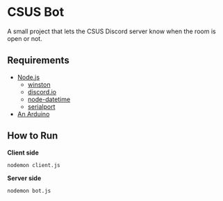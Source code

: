 # CSUS Bot

A small project that lets the CSUS Discord server know when the room is open or not.

## Requirements
* [Node.js](https://nodejs.org)
  * [winston](https://www.npmjs.com/package/winston)
  * [discord.io](https://www.npmjs.com/package/discord.io)
  * [node-datetime](https://www.npmjs.com/package/node-datetime)
  * [serialport](https://www.npmjs.com/package/serialport)
* [An Arduino](https://www.arduino.cc/)

## How to Run

**Client side**

```nodemon client.js```

**Server side**

```nodemon bot.js```
